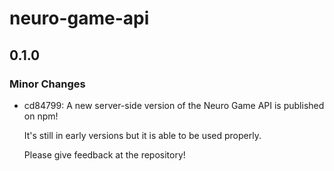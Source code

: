 # neuro-game-api

## 0.1.0

### Minor Changes

- cd84799: A new server-side version of the Neuro Game API is published on npm!

  It's still in early versions but it is able to be used properly.

  Please give feedback at the repository!
